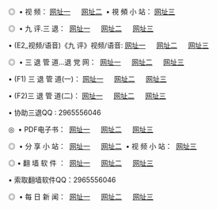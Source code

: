 <p>◎   • 视 频： <a href="http://qq404.gq/tv/" target="_blank">网址一</a> 　 <a href="http://wiki77.gq/tv/" target="_blank">网址二</a>   • 視 頻 小 站： <a href="http://app365.gq/" target="_blank">网址三</a></p>
<p>◎   • 九 评.三 退：  <a href="http://qq404.gq/t/" target="_blank">网址一</a> 　 <a href="http://wiki77.gq/v/" target="_blank">网址二</a> 　 <a href="http://app365.gq/tt/" target="_blank">网址三</a> 　</p>
<p>  • (E2_视频/语音)《九 评》视频/语音: <a href="http://qq404.gq/v/" target="_blank">网址一</a> 　 <a href="http://wiki77.gq/v/" target="_blank">网址二</a> 　 <a href="http://app365.gq/v/" target="_blank">网址三</a></p>
<p>◎   • 三 退 管 道...退 党 网：  <a href="http://qq404.gq/go/8/" target="_blank">网址一</a> 　 <a href="http://wiki77.gq/go/8/" target="_blank">网址二</a> 　 <a href="http://app365.gq/go/8/" target="_blank">网址三</a></p>
<p>  • (F1) 三 退 管 道(一)： <a href="http://qq404.gq/d/" target="_blank">网址一</a> 　 <a href="http://wiki77.gq/d/" target="_blank">网址二</a> 　 <a href="http://app365.gq/d/" target="_blank">网址三</a></p>
<p>  • (F2)三 退 管 道(二)： <a href="http://qq404.gq/dd/" target="_blank">网址一</a> 　 <a href="http://wiki77.gq/dd/" target="_blank">网址二</a> 　 <a href="http://app365.gq/dd/" target="_blank">网址三</a></p>
<p>  • 协助三退QQ : 2965556046</p>
<p>◎   • PDF电子书：  <a href="http://qq404.gq/p/" target="_blank">网址一</a> 　 <a href="http://wiki77.gq/p/" target="_blank">网址二</a> 　 <a href="http://app365.gq/p/" target="_blank">网址三</a></p>
<p>◎ </span>  • 分 享 小 站：  <a href="http://qq404.gq/" target="_blank">网址一</a> 　 <a href="http://wiki77.gq/" target="_blank">网址二</a>   • 视 频 小 站：  <a href="http://app365.gq/" target="_blank">网址三</a></p>
<p>◎  • 翻 墙 软 件 ：  <a href="http://qq404.gq/f/" target="_blank">网址一</a> 　 <a href="http://wiki77.gq/ff/" target="_blank">网址二</a> 　 <a href="http://app365.gq/f/" target="_blank">网址三</a></p>
<p>  • 索取翻墙软件QQ：2965556046</p>
<p>◎ </span>  • 每 日 新 闻：  <a href="http://qq404.gq:81/day/" target="_blank">网址一</a> 　 <a href="http://wiki77.gq:81/day/" target="_blank">网址二</a> 　 <a href="http://app365.gq/day/" target="_blank">网址三</a></p>
